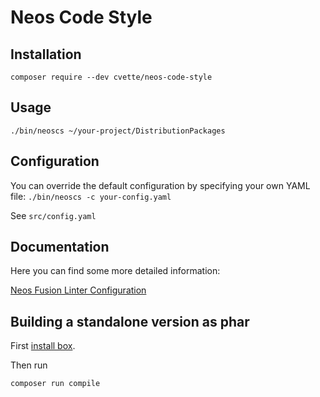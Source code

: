 # Neos Code Style

## Installation
`composer require --dev cvette/neos-code-style`

## Usage
`./bin/neoscs ~/your-project/DistributionPackages`

## Configuration

You can override the default configuration by specifying your own YAML file:
`./bin/neoscs -c your-config.yaml`

See `src/config.yaml`

## Documentation

Here you can find some more detailed information:

[Neos Fusion Linter Configuration](documentation/fusion_linter_configuration.md)

## Building a standalone version as phar

First [install box](https://github.com/humbug/box/blob/master/doc/installation.md#installation).

Then run

    composer run compile 

